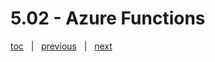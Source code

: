 # 5.02 - Azure Functions




[toc](June_2021.md) &nbsp; |  &nbsp; [previous](5_01_azure_stream_analytics.md) &nbsp; | &nbsp; [next](5_03_synapse_link.md) &nbsp;

